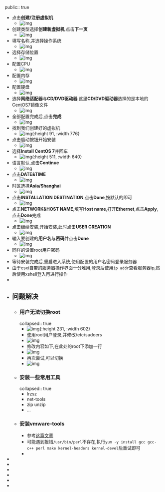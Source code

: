 public:: true

- 点击**创建/注册虚拟机**
	- ![img](../assets/image_1648085726571_0.png)
- 创建类型选择**创建新虚拟机**,点击**下一页**
	- ![img](../assets/image_1648085740992_0.png)
- 填写名称,并选择操作系统
	- ![img](../assets/image_1648085763225_0.png)
- 选择存储位置
	- ![img](../assets/image_1648085784343_0.png)
- 配置CPU
	- ![img](../assets/image_1648085919993_0.png)
- 配置内存
	- ![img](../assets/image_1648085937782_0.png)
- 配置硬盘
	- ![img](../assets/image_1648085954790_0.png)
- 选择**网络适配器**与**CD/DVD驱动器**,这里**CD/DVD驱动器**选择的是本地的CentOS7镜像文件
	- ![img](../assets/image_1648085970104_0.png)
- 全部配置完成后,点击**完成**
	- ![img](../assets/image_1648085995728_0.png)
- 找到我们创建好的虚拟机
	- ![img](../assets/image_1648086018648_0.png){:height 91, :width 776}
- 点击启动按钮开始安装
	- ![img](../assets/image_1648086044109_0.png)
- 选择**Install CentOS 7**并回车
	- ![img](../assets/image_1648086073181_0.png){:height 511, :width 640}
- 语言默认,点击**Continue**
	- ![img](../assets/image_1648086351180_0.png)
- 点击**DATE&TIME**
	- ![img](../assets/image_1648086399872_0.png)
- 时区选择**Asia/Shanghai**
	- ![img](../assets/image_1648086464924_0.png)
- 点击**INSTALLATION DESTINATION**,点击**Done**,按默认的即可
	- ![img](../assets/image_1648086484918_0.png)
- 点击**NETWORK&HOST NAME**,填写**Host name**,打开**Ethernet**,点击**Apply**,点击**Done**完成
	- ![img](../assets/image_1648086523179_0.png)
- 点击继续安装,开始安装,此时点击**USER CREATION**
	- ![img](../assets/image_1648086542046_0.png)
- 输入要创建的**用户名**与**密码**并点击**Done**
	- ![img](../assets/image_1648086609450_0.png)
- 同样的设置root用户密码
	- ![img](../assets/image_1648087016795_0.png)
- 等待安装完成后,重启进入系统,使用配置的用户名密码登录服务器
- 由于esxi自带的服务器操作界面十分难用,登录后使用`ip addr`查看服务器ip,然后使用xshell登入再进行操作
-
- ## 问题解决
	- ### 用户无法切换root
	  collapsed:: true
		- ![img](../assets/image_1648087433569_0.png){:height 231, :width 602}
		- 使用root用户登录,并修改/etc/sudoers
		- ![img](../assets/image_1648087571105_0.png)
		- 修改内容如下,在此处的root下添加一行
		- ![img](../assets/image_1648087653152_0.png)
		- 再次尝试,可以切换
		- ![img](../assets/image_1648087725990_0.png)
	- ### 安装一些常用工具
	  collapsed:: true
		- lrzsz
		- net-tools
		- zip unzip
		- ...
	- ### 安装vmware-tools
		- 参考[这篇文章](https://segmentfault.com/a/1190000038633985)
		- 可能遇到报错`/usr/bin/perl`不存在,执行`yum -y install gcc gcc-c++ perl make kernel-headers kernel-devel`后重试即可
		-
-
-
-
-
-
-